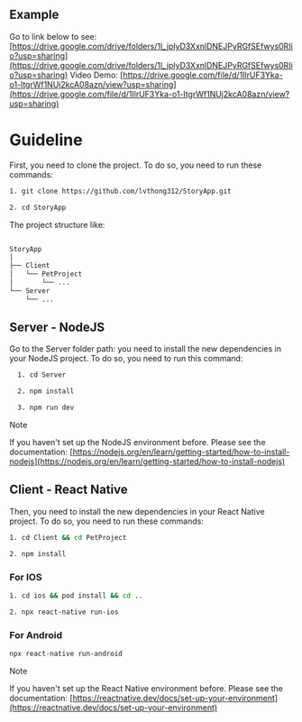 
## Example
Go to link below to see:
  [https://drive.google.com/drive/folders/1l_jplyD3XxnlDNEJPyRGfSEfwys0RIio?usp=sharing](https://drive.google.com/drive/folders/1l_jplyD3XxnlDNEJPyRGfSEfwys0RIio?usp=sharing)
Video Demo: [https://drive.google.com/file/d/1IlrUF3Yka-o1-ltgrWf1NUj2kcA08azn/view?usp=sharing](https://drive.google.com/file/d/1IlrUF3Yka-o1-ltgrWf1NUj2kcA08azn/view?usp=sharing)
# Guideline
First, you need to clone the project. To do so, you need to run these commands:

```sh
1. git clone https://github.com/lvthong312/StoryApp.git
```
```sh
2. cd StoryApp
```
The project structure like:
```sh

StoryApp
│
├── Client
│   └── PetProject
│       └── ...
└── Server
    └── ...
```
## Server - NodeJS
Go to the Server folder path:
you need to install the new dependencies in your NodeJS project. To do so, you need to run this command:
```sh
  1. cd Server
```
```sh
  2. npm install
```

```sh
  3. npm run dev
```

> [!Note]
> If you haven't set up the NodeJS environment before. Please see the documentation: [https://nodejs.org/en/learn/getting-started/how-to-install-nodejs](https://nodejs.org/en/learn/getting-started/how-to-install-nodejs)

## Client - React Native
Then, you need to install the new dependencies in your React Native project. To do so, you need to run these commands:

```sh
1. cd Client && cd PetProject
```
```sh
2. npm install
```
### For IOS
```sh
1. cd ios && pod install && cd ..
```
```sh
2. npx react-native run-ios
```

### For Android
```sh
npx react-native run-android
```


> [!Note]
> If you haven't set up the React Native environment before. Please see the documentation: [https://reactnative.dev/docs/set-up-your-environment](https://reactnative.dev/docs/set-up-your-environment)







